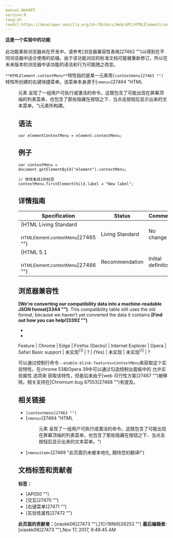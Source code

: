 ```yaml
---
manual:WebAPI
version:0
lang:zh
rawUrl:https://developer.mozilla.org/zh-CN/docs/Web/API/HTMLElement/contextMenu
---
```






**这是一个实验中的功能**<br></br>此功能某些浏览器尚在开发中，请参考[浏览器兼容性表格]27462 "")以得到在不同浏览器中适合使用的前缀。由于该功能对应的标准文档可能被重新修订，所以在未来版本的浏览器中该功能的语法和行为可能随之改变。





`**HTMLElement.contextMenu**`特性指的是某一元素用`[contextmenu]27463 "")`特性所创建的右键快捷菜单。该菜单本身源于[`<menu>`]27464 "HTML <menu> 元素 呈现了一组用户可执行或激活的命令。这既包含了可能出现在屏幕顶端的列表菜单，也包含了那些隐藏在按钮之下、当点击按钮后显示出来的文本菜单。")元素所构建。


## 语法<a name="语法"></a>

```
var elementContextMenu = element.contextMenu;

```

## 例子<a name="例子"></a>

```
var contextMenu = document.getElementById("element").contextMenu; 

// 修改条目1的标签
contextMenu.firstElementChild.label = "New label";
```

## 详情指南<a name="详情指南"></a>

Specification | Status | Comment 
 ---  |  ---  |  ---  | 
[HTML Living Standard<br></br><small>HTMLElement.contextMenu</small>]27465 "") | Living Standard | No change 
[HTML 5.1<br></br><small>HTMLElement.contextMenu</small>]27466 "") | Recommendation | Initial definition 


## 浏览器兼容性<a name="浏览器兼容性"></a>


**[We&#39;re converting our compatibility data into a machine-readable JSON format]3344 "")**. This compatibility table still uses the old format, because we haven&#39;t yet converted the data it contains.**[Find out how you can help!]3392 "")**


* 
* 

Feature | Chrome | Edge | Firefox (Gecko) | Internet Explorer | Opera | Safari 
Basic support | 未实现<sup>[1]</sup> | ? | (Yes) | 未实现 | 未实现<sup>[1]</sup> | ? 





可以通过控制行命令`--enable-blink-features=ContextMenu`来获取这个实验特性。在chrome 53和Opera 39中可以通过勾选控制台面板中的 允许实验属性 选项来 获取该特性，但是后来由于[web 可行性方案]27467 "")被移除。相关支持在[Chromium bug 87553]27468 "")有提及。


## 相关链接<a name="相关链接"></a>

* `[contextmenu]27463 "")`
* [`<menu>`]27464 "HTML <menu> 元素 呈现了一组用户可执行或激活的命令。这既包含了可能出现在屏幕顶端的列表菜单，也包含了那些隐藏在按钮之下、当点击按钮后显示出来的文本菜单。")
* [`<menuitem>`]27469 "此页面仍未被本地化, 期待您的翻译!")



## 文档标签和贡献者
**标签：**
* [API]50 "")
* [交互]27470 "")
* [右键菜单]27471 "")
* [实验性属性]27472 "")

**此页面的贡献者：**[xiaokk06]27473 ""),[1Cr18Ni9]26253 "")
**最后编辑者:**[xiaokk06]27473 ""),<time>Nov 17, 2017, 9:49:45 AM</time>


